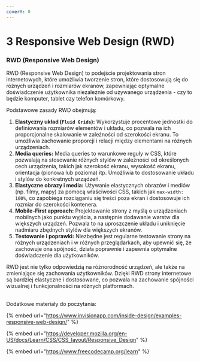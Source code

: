 ```yaml
---
coverY: 0
---
```


# 3 Responsive Web Design (RWD)

### RWD (Responsive Web Design)&#x20;

RWD (Responsive Web Design) to podejście projektowania stron internetowych, które umożliwia tworzenie stron, które dostosowują się do różnych urządzeń i rozmiarów ekranów, zapewniając optymalne doświadczenie użytkownika niezależnie od używanego urządzenia - czy to będzie komputer, tablet czy telefon komórkowy.

Podstawowe zasady RWD obejmują:

1. **Elastyczny układ (`Fluid Grids`):** Wykorzystuje procentowe jednostki do definiowania rozmiarów elementów i układu, co pozwala na ich proporcjonalne skalowanie w zależności od szerokości ekranu. To umożliwia zachowanie proporcji i relacji między elementami na różnych urządzeniach.
2. **Media queries:** Media queries to warunkowe reguły w CSS, które pozwalają na stosowanie różnych stylów w zależności od określonych cech urządzenia, takich jak szerokość ekranu, wysokość ekranu, orientacja (pionowa lub pozioma) itp. Umożliwia to dostosowanie układu i stylów do konkretnych urządzeń.
3. **Elastyczne obrazy i media:** Używanie elastycznych obrazów i mediów (np. filmy, mapy) za pomocą właściwości CSS, takich jak `max-width: 100%`, co zapobiega rozciąganiu się treści poza ekran i dostosowuje ich rozmiar do szerokości kontenera.
4. **Mobile-First approach:** Projektowanie strony z myślą o urządzeniach mobilnych jako punktu wyjścia, a następnie dodawanie warstw dla większych urządzeń. Pozwala to na uproszczenie układu i uniknięcie nadmiaru zbędnych stylów dla większych ekranów.
5. **Testowanie i poprawki:** Niezbędne jest regularne testowanie strony na różnych urządzeniach i w różnych przeglądarkach, aby upewnić się, że zachowuje ona spójność, działa poprawnie i zapewnia optymalne doświadczenie dla użytkowników.

RWD jest nie tylko odpowiedzią na różnorodność urządzeń, ale także na zmieniające się zachowania użytkowników. Dzięki RWD strony internetowe są bardziej elastyczne i dostosowane, co pozwala na zachowanie spójności wizualnej i funkcjonalności na różnych platformach.

\
Dodatkowe materiały do poczytania:&#x20;

{% embed url="https://www.invisionapp.com/inside-design/examples-responsive-web-design/" %}

{% embed url="https://developer.mozilla.org/en-US/docs/Learn/CSS/CSS_layout/Responsive_Design" %}

{% embed url="https://www.freecodecamp.org/learn" %}
